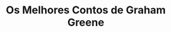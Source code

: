 ---
ref: sol-010-0053
title: "Os Melhores Contos de Graham Greene"
author_name: ["Victor Palla"]
publisher: ["Arcádia"]
year: "y1960"
origin: ["Portugal"]
formats: ["book-cover"]
disciplines: [graphic-design]
tags:
layout: artifact
status: ["rescan"]
published: false
int_published: false
image_count:
date_added: 2023-06-16
batch:
---